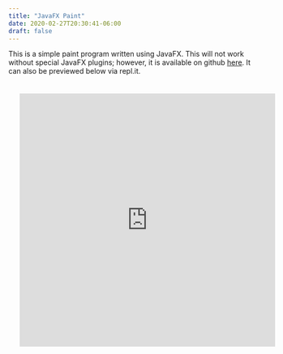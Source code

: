 ```yaml
---
title: "JavaFX Paint"
date: 2020-02-27T20:30:41-06:00
draft: false 
---
```


This is a simple paint program written using JavaFX. This will not work without special JavaFX plugins; however, it is available on github [here](https://github.com/timhradil/Javafx-Paint). It can also be previewed below via repl.it.

<iframe style="padding:22px" frameborder="0" width="100%" height="500px" src="https://replit.com/@TimHradil/Javafx-Paint?embed=true"></iframe>
